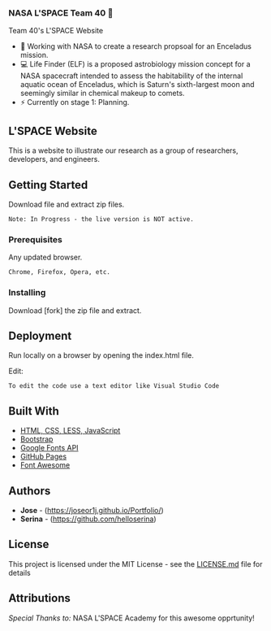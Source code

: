 ### NASA L'SPACE Team 40 👋

Team 40's L'SPACE Website

- 🔭 Working with NASA to create a research propsoal for an Enceladus mission.
- 💻 Life Finder (ELF) is a proposed astrobiology mission concept for a NASA spacecraft intended to assess the habitability of the internal aquatic ocean of Enceladus, which is Saturn's sixth-largest moon and seemingly similar in chemical makeup to comets.
- ⚡ Currently on stage 1: Planning. 


## L'SPACE Website

This is a website to illustrate our research as a group of researchers, developers, and engineers.

## Getting Started

Download file and extract zip files.

```
Note: In Progress - the live version is NOT active.
```

### Prerequisites

Any updated browser.

```
Chrome, Firefox, Opera, etc.
```

### Installing

Download [fork] the zip file and extract. 

## Deployment

Run locally on a browser by opening the index.html file.

Edit:

```
To edit the code use a text editor like Visual Studio Code
```

## Built With

* [HTML, CSS, LESS, JavaScript](https://developer.mozilla.org/en-US/docs/Web/HTML)
* [Bootstrap](https://getbootstrap.com/) 
* [Google Fonts API](https://developers.google.com/fonts)
* [GitHub Pages](https://pages.github.com/)
* [Font Awesome](https://fontawesome.com/)

## Authors

* **Jose** - (https://joseor1j.github.io/Portfolio/)
* **Serina** - (https://github.com/helloserina)

## License

This project is licensed under the MIT License - see the [LICENSE.md](LICENSE.md) file for details

## Attributions
*Special Thanks to:* NASA L'SPACE Academy for this awesome opprtunity!
